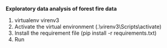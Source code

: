 **Exploratory data analysis of forest fire data**
1. virtualenv virenv3
2. Activate the virtual environment  (.\virenv3\Scripts\activate)
3. Install the requirement file (pip install -r requirements.txt)
4. Run
